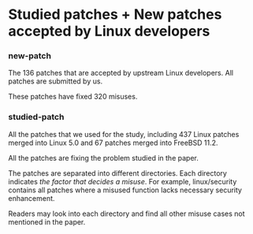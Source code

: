 # Studied patches + New patches accepted by Linux developers

### new-patch

The 136 patches that are accepted by upstream Linux developers. All patches are submitted by us.

These patches have fixed 320 misuses.

### studied-patch

All the patches that we used for the study, including 437 Linux patches merged into Linux 5.0
and 67 patches merged into FreeBSD 11.2.

All the patches are fixing the problem studied in the paper.

The patches are separated into different directories. Each directory indicates _the factor that decides a misuse_.
For example, linux/security contains all patches where a misused function lacks
necessary security enhancement.

Readers may look into each directory and find all other misuse cases not mentioned in the paper.
